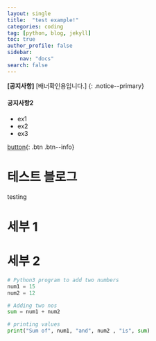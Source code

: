 ```yaml
---
layout: single
title:  "test example!"
categories: coding
tag: [python, blog, jekyll]
toc: true
author_profile: false
sidebar: 
    nav: "docs"
search: false
---
```


**[공지사항]** [배너확인용입니다.]
{: .notice--primary}

<div class="notice--success">
    <h4>공지사항2</h4>
    <ul>
       <li>ex1</li>
       <li>ex2</li>
       <li>ex3</li>
    </ul>
</div>

[button](https://google.com){: .btn .btn--info}

<!-- {% include video id="q0P3TSoVNDM" provider="youtube" %} -->

# 테스트 블로그 
testing
# 세부 1

# 세부 2

```python
# Python3 program to add two numbers
num1 = 15
num2 = 12

# Adding two nos
sum = num1 + num2

# printing values
print("Sum of", num1, "and", num2 , "is", sum)
```